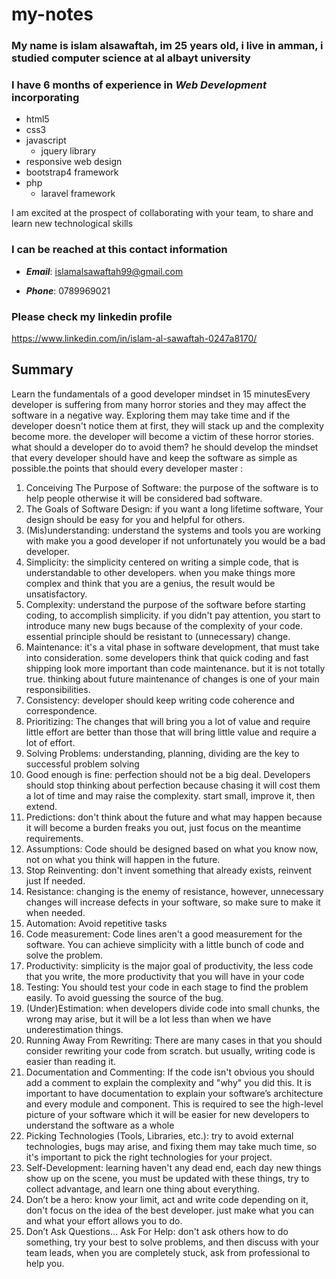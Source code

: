 # my-notes

### My name is islam alsawaftah, im 25 years old, i live in amman, i studied computer science at al albayt university

### I have 6 months of experience in *Web Development* incorporating

- html5
- css3
- javascript
  - jquery library
- responsive web design
- bootstrap4 framework
- php
  - laravel framework

I am excited at the prospect of collaborating with your team, to share and learn new technological skills

### I can be reached at this contact information

- ***Email***: islamalsawaftah99@gmail.com

- ***Phone***: 0789969021

### **Please** check my linkedin profile

<https://www.linkedin.com/in/islam-al-sawaftah-0247a8170/>

## Summary

Learn the fundamentals of a good developer mindset in 15 minutesEvery developer is suffering from many horror stories and they may affect the software in a negative way. Exploring them may take time and if the developer doesn't notice them at first, they will stack up and the complexity become more. the developer will become a victim of these horror stories. what should a developer do to avoid them? he should develop the mindset that every developer should have and keep the software as simple as possible.the points that should every developer master :

1. Conceiving The Purpose of Software:
the purpose of the software is to help people otherwise it will be considered bad software.
2. The Goals of Software Design:
if you want a long lifetime software, Your design should be easy for you and helpful for others.
3. (Mis)understanding:
understand the systems and tools you are working with make you a good developer if not unfortunately you would be a bad developer.
4. Simplicity:
the simplicity centered on writing a simple code, that is understandable to other developers. when you make things more complex and think that you are a genius, the result would be unsatisfactory.
5. Complexity:
understand the purpose of the software before starting coding, to accomplish simplicity. if you didn't pay attention, you start to introduce many new bugs because of the complexity of your code. essential principle should be resistant to (unnecessary) change.
6. Maintenance:
it's a vital phase in software development, that must take into consideration. some developers think that quick coding and fast shipping look more important than code maintenance. but it is not totally true. thinking about future maintenance of changes is one of your main responsibilities.
7. Consistency:
developer should keep writing code coherence and correspondence.
8. Prioritizing:
The changes that will bring you a lot of value and require little effort are better than those that will bring little value and require a lot of effort.
9. Solving Problems:
understanding, planning, dividing are the key to successful problem solving
10. Good enough is fine:
perfection should not be a big deal. Developers should stop thinking about perfection because chasing it will cost them a lot of time and may raise the complexity. start small, improve it, then extend.
11. Predictions:
don't think about the future and what may happen because it will become a burden freaks you out, just focus on the meantime requirements.
12. Assumptions:
Code should be designed based on what you know now, not on what you think will happen in the future.
13. Stop Reinventing:
don't invent something that already exists, reinvent just If needed.
14. Resistance:
changing is the enemy of resistance, however, unnecessary changes will increase defects in your software, so make sure to make it when needed.
15. Automation:
Avoid repetitive tasks
16. Code measurement:
Code lines aren't a good measurement for the software. You can achieve simplicity with a little bunch of code and solve the problem.
17. Productivity:
simplicity is the major goal of productivity, the less code that you write, the more productivity that you will have in your code
18. Testing:
You should test your code in each stage to find the problem easily. To avoid guessing the source of the bug.
19. (Under)Estimation:
when developers divide code into small chunks, the wrong may arise, but it will be a lot less than when we have underestimation things.
20. Running Away From Rewriting:
There are many cases in that you should consider rewriting your code from scratch. but usually, writing code is easier than reading it.
21. Documentation and Commenting:
If the code isn't obvious you should add a comment to explain the complexity and "why" you did this. It is important to have documentation to explain your software’s architecture and every module and component. This is required to see the high-level picture of your software which it will be easier for new developers to understand the software as a whole
22. Picking Technologies (Tools, Libraries, etc.):
try to avoid external technologies, bugs may arise, and fixing them may take much time, so it's important to pick the right technologies for your project.
23. Self-Development:
learning haven't any dead end, each day new things show up on the scene, you must be updated with these things, try to collect advantage, and learn one thing about everything.
24. Don’t be a hero:
know your limit, act and write code depending on it, don't focus on the idea of the best developer. just make what you can and what your effort allows you to do.
25. Don’t Ask Questions… Ask For Help:
don't ask others how to do something, try your best to solve problems, and then discuss with your team leads, when you are completely stuck, ask from professional to help you.
